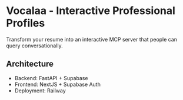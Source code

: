 # Vocalaa - Interactive Professional Profiles

Transform your resume into an interactive MCP server that people can query conversationally.

## Architecture
- Backend: FastAPI + Supabase
- Frontend: NextJS + Supabase Auth
- Deployment: Railway

